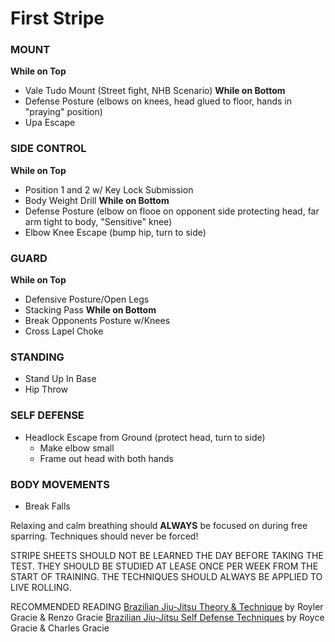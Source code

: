 # First Stripe
### MOUNT
__While on Top__
 - Vale Tudo Mount (Street fight, NHB Scenario)
__While on Bottom__
 - Defense Posture (elbows on knees, head glued to floor, hands in "praying" position)
 - Upa Escape

### SIDE CONTROL 
__While on Top__
 - Position 1 and 2 w/ Key Lock Submission
 - Body Weight Drill 
__While on Bottom__
 - Defense Posture (elbow on flooe on opponent side protecting head, far arm tight to body, "Sensitive" knee)
 - Elbow Knee Escape (bump hip, turn to side)

### GUARD
__While on Top__
 - Defensive Posture/Open Legs
 - Stacking Pass
__While on Bottom__
 - Break Opponents Posture w/Knees
 - Cross Lapel Choke

### STANDING
 - Stand Up In Base
 - Hip Throw

### SELF DEFENSE
 - Headlock Escape from Ground (protect head, turn to side)
     + Make elbow small
     + Frame out head with both hands

### BODY MOVEMENTS
 - Break Falls
 
Relaxing and calm breathing should __ALWAYS__ be focused on during free sparring.  Techniques should never be forced!

STRIPE SHEETS SHOULD NOT BE LEARNED THE DAY BEFORE TAKING THE TEST. THEY SHOULD BE STUDIED AT LEASE ONCE PER WEEK FROM THE START OF TRAINING. THE TECHNIQUES SHOULD ALWAYS BE APPLIED TO LIVE ROLLING.

RECOMMENDED READING
[Brazilian Jiu-Jitsu Theory & Technique]() by Royler Gracie & Renzo Gracie
[Brazilian Jiu-Jitsu Self Defense Techniques]() by Royce Gracie & Charles Gracie